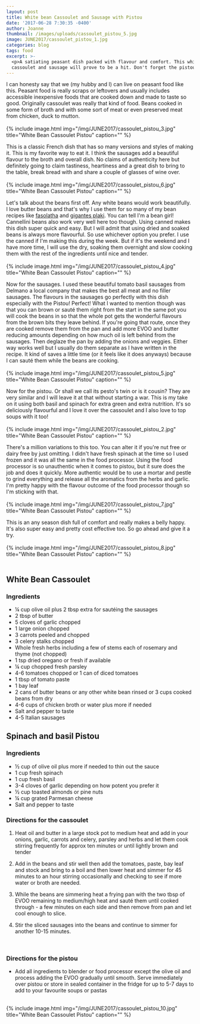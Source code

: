 ```yaml
---
layout: post
title: White bean Cassoulet and Sausage with Pistou
date: '2017-06-28 7:30:35 -0400'
author: Joanne
thumbnail: /images/uploads/cassoulet_pistou_5.jpg
image: JUNE2017/cassoulet_pistou_1.jpg
categories: blog
tags: food
excerpt: >-
  <p>A satiating peasant dish packed with flavour and comfort. This white bean
  cassoulet and sausage will prove to be a hit. Don't forget the pistou! </p>
---
```


I can honesty say that we (my hubby and I) can live on peasant food like this. Peasant food is really scraps or leftovers and usually includes accessible inexpensive foods that are cooked down and made to taste so good.  Originally cassoulet was really that kind of food. Beans cooked in some form of broth and with some sort of meat or even preserved meat from chicken, duck to mutton.
<br>
<br>
{% include image.html
img="/img/JUNE2017/cassoulet_pistou_3.jpg"
title="White Bean Cassoulet Pistou"
caption="" %}
<br>

This is a classic French dish that has so many versions and styles of making it.  This is my favorite way to eat it. I think the sausages add a beautiful flavour to the broth and overall dish. No claims of authenticity here but definitely going to claim tastiness, heartiness and a great dish to bring to the table, break bread with and share a couple of glasses of wine over.
<br>
<br>
{% include image.html
img="/img/JUNE2017/cassoulet_pistou_6.jpg"
title="White Bean Cassoulet Pistou"
caption="" %}
<br>

Let's talk about the beans first off. Any white beans would work beautifully.  I love butter beans and that's why I use them for so many of my bean recipes like [fasolatha](https://www.oliveandmango.com/fasolatha) and [gigantes plaki](https://www.oliveandmango.com/gigantes). You can tell I'm a bean girl! Cannellini beans also work very well here too though.  Using canned makes this dish super quick and easy. But I will admit that using dried and soaked beans is always more flavourful.  So use whichever option you prefer. I use the canned if I'm making this during the week. But if it's the weekend and I have more time, I will use the dry, soaking them overnight and slow cooking them with the rest of the ingredients until nice and tender.  
<br>
{% include image.html
img="/img/JUNE2017/cassoulet_pistou_4.jpg"
title="White Bean Cassoulet Pistou"
caption="" %}
<br>

Now for the sausages. I used these beautiful tomato basil sausages from Delmano a local company that makes the best all meat and no filler sausages. The flavours in the sausages go perfectly with this dish especially with the Pistou!  Perfect!  What I wanted to mention though was that you can brown or sauté them right from the start in the same pot you will cook the beans in so that the whole pot gets the wonderful flavours from the brown bits they leave behind. If you're going that route, once they are cooked remove them from the pan and add more EVOO and butter reducing amounts depending on how much oil is left behind from the sausages. Then deglaze the pan by adding the onions and veggies. Either way works well but I usually do them separate as I have written in the recipe. It kind of saves a little time (or it feels like it does anyways) because I can sauté them while the beans are cooking.
<br>
<br>
{% include image.html
img="/img/JUNE2017/cassoulet_pistou_5.jpg"
title="White Bean Cassoulet Pistou"
caption="" %}
<br>

Now for the pistou. Or shall we call its pesto's twin or is it cousin? They are very similar and I will leave it at that without starting a war.  This is my take on it using both basil and spinach for extra green and extra nutrition. It's so deliciously flavourful and I love it over the cassoulet and I also love to top soups with it too!  
<br>
{% include image.html
img="/img/JUNE2017/cassoulet_pistou_2.jpg"
title="White Bean Cassoulet Pistou"
caption="" %}
<br>

There's a million variations to this too. You can alter it if you're nut free or dairy free by just omitting. I didn't have fresh spinach at the time so I used frozen and it was all the same in the food processor. Using the food processor is so unauthentic when it comes to pistou, but it sure does the job and does it quickly.  More authentic would be to use a mortar and pestle to grind everything and release all the aromatics from the herbs and garlic. I'm pretty happy with the flavour outcome of the food processor though so I'm sticking with that.  
<br>
{% include image.html
img="/img/JUNE2017/cassoulet_pistou_7.jpg"
title="White Bean Cassoulet Pistou"
caption="" %}
<br>

This is an any season dish full of comfort and really makes a belly happy. It's also super easy and pretty cost effective too. So go ahead and give it a try.  
<br>
{% include image.html
img="/img/JUNE2017/cassoulet_pistou_8.jpg"
title="White Bean Cassoulet Pistou"
caption="" %}
<br>
<br>

## White Bean Cassoulet
### Ingredients

* &frac14; cup olive oil plus 2 tbsp extra for sautéing the sausages
* 2 tbsp of butter
* 5 cloves of garlic chopped
* 1 large onion chopped
* 3 carrots peeled and chopped
* 3 celery stalks chopped
* Whole fresh herbs including a few of stems each of rosemary and thyme (not chopped)
* 1 tsp dried oregano or fresh if available
* &frac14; cup chopped fresh parsley
* 4-6 tomatoes chopped or 1 can of diced tomatoes
* 1 tbsp of tomato paste
* 1 bay leaf
* 2 cans of butter beans or any other white bean rinsed or 3 cups cooked beans from dry
* 4-6 cups of chicken broth or water plus more if needed
* Salt and pepper to taste
* 4-5 Italian sausages


## Spinach and basil Pistou
### Ingredients

* &frac12; cup of olive oil plus more if needed to thin out the sauce
* 1 cup fresh spinach
* 1 cup fresh basil
* 3-4 cloves of garlic depending on how potent you prefer it
* &frac12; cup toasted almonds or pine nuts
* &frac14; cup grated Parmesan cheese
* Salt and pepper to taste

### Directions for the cassoulet

1. Heat oil and butter in a large stock pot to medium heat and add in your onions, garlic, carrots and celery, parsley and herbs and let them cook stirring frequently for approx ten minutes or until lightly brown and tender

1. Add in the beans and stir well then add the tomatoes, paste, bay leaf and stock and bring to a boil and then lower heat and simmer for 45 minutes to an hour stirring occasionally and checking to see if more water or broth are needed.

1. While the beans are simmering heat a frying pan with the two tbsp of EVOO remaining to medium/high heat and sauté them until cooked through - a few minutes on each side and then remove from pan and let cool enough to slice.  

1. Stir the sliced sausages into the beans and continue to simmer for another 10-15 minutes.
<br>

### Directions for the pistou

* Add all ingredients to blender or food processor except the olive oil  and process adding the EVOO gradually until smooth. Serve immediately over pistou or store in sealed container in the fridge for up to 5-7 days to add to your favourite soups or pastas   

<br>
{% include image.html
img="/img/JUNE2017/cassoulet_pistou_10.jpg"
title="White Bean Cassoulet Pistou"
caption="" %}


